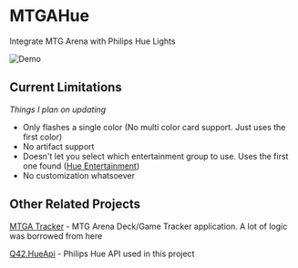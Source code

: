 # MTGAHue
Integrate MTG Arena with Philips Hue Lights

![Demo](Docs/demo.gif)

## Current Limitations

*Things I plan on updating* 
* Only flashes a single color (No multi color card support. Just uses the first color)
* No artifact support
* Doesn't let you select which entertainment group to use. Uses the first one found ([Hue Entertainment](https://www2.meethue.com/en-us/entertainment))
* No customization whatsoever

## Other Related Projects

[MTGA Tracker](https://mtgatracker.com/) - MTG Arena Deck/Game Tracker application. A lot of logic was borrowed from here

[Q42.HueApi](https://github.com/mtgatracker/python-mtga) - Philips Hue API used in this project
